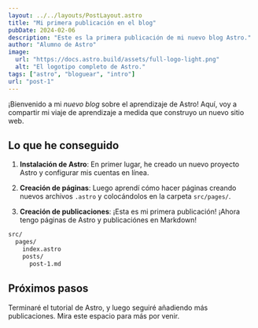 ```yaml
---
layout: ../../layouts/PostLayout.astro
title: "Mi primera publicación en el blog"
pubDate: 2024-02-06
description: "Este es la primera publicación de mi nuevo blog Astro."
author: "Alumno de Astro"
image:
  url: "https://docs.astro.build/assets/full-logo-light.png"
  alt: "El logotipo completo de Astro."
tags: ["astro", "bloguear", "intro"]
url: "post-1"
---
```


¡Bienvenido a mi _nuevo blog_ sobre el aprendizaje de Astro! Aquí, voy a compartir mi viaje de aprendizaje a medida que construyo un nuevo sitio web.

## Lo que he conseguido

1. **Instalación de Astro**: En primer lugar, he creado un nuevo proyecto Astro y configurar mis cuentas en línea.

2. **Creación de páginas**: Luego aprendí cómo hacer páginas creando nuevos archivos `.astro` y colocándolos en la carpeta `src/pages/`.

3. **Creación de publicaciones**: ¡Esta es mi primera publicación! ¡Ahora tengo páginas de Astro y publicaciónes en Markdown!

```bash
src/
  pages/
    index.astro
    posts/
      post-1.md
```

## Próximos pasos

Terminaré el tutorial de Astro, y luego seguiré añadiendo más publicaciones. Mira este espacio para más por venir.
